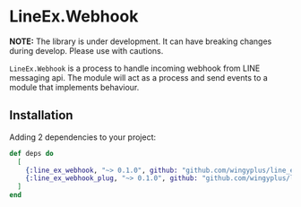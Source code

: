 # LineEx.Webhook

**NOTE:** The library is under development. It can have breaking changes during develop. Please
use with cautions.

`LineEx.Webhook` is a process to handle incoming webhook from LINE messaging api. The module
will act as a process and send events to a module that implements behaviour.

## Installation

Adding 2 dependencies to your project:

```elixir
def deps do
  [
    {:line_ex_webhook, "~> 0.1.0", github: "github.com/wingyplus/line_ex", sparse: "line_ex_webhook"},
    {:line_ex_webhook_plug, "~> 0.1.0", github: "github.com/wingyplus/line_ex", sparse: "line_ex_webhook_plug"}
  ]
end
```
